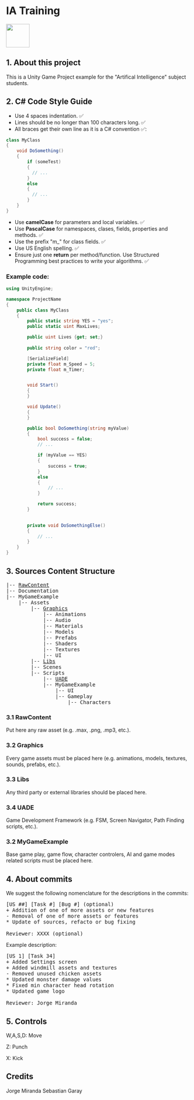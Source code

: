 # IA Training
<img src="RawContent/logo_uade.png" width="64">

## 1. About this project
This is a Unity Game Project example for the "Artifical Intelligence" subject students. 

## 2. C# Code Style Guide
* Use 4 spaces indentation. ✅
* Lines should be no longer than 100 characters long. ✅
* All braces get their own line as it is a C# convention ✅:
```csharp
class MyClass
{
    void DoSomething()
    {
        if (someTest)
        {
          // ...
        }
        else
        {
          // ...
        }
    }
}
```
* Use **camelCase** for parameters and local variables. ✅
* Use **PascalCase** for namespaces, clases, fields, properties and methods. ✅
* Use the prefix "m_" for class fields. ✅
* Use US English spelling. ✅
* Ensure just one **return** per method/function. Use Structured Programming best practices to write your algorithms. ✅

### Example code:
```csharp
using UnityEngine;

namespace ProjectName
{
    public class MyClass
    {
        public static string YES = "yes"; 
        public static uint MaxLives; 

        public uint Lives {get; set;}
        
        public string color = "red";

        [SerializeField]
        private float m_Speed = 5;
        private float m_Timer;


        void Start()
        {
        }

        void Update()
        {
        }

        public bool DoSomething(string myValue)
        {
            bool success = false;
            // ...

            if (myValue == YES)
            {
                success = true;
            }
            else
            {
                // ...
            }

            return success;
        }

        
        private void DoSomethingElse()
        {
            // ...
        }
    }
}
```

## 3. Sources Content Structure
<pre>
|-- <a href="#3.1">RawContent</a>
|-- Documentation
|-- MyGameExample
    |-- Assets
        |-- <a href="#3.2">Graphics</a>
            |-- Animations
            |-- Audio
            |-- Materials
            |-- Models
            |-- Prefabs
            |-- Shaders
            |-- Textures
            |-- UI
        |-- <a href="#3.3">Libs</a>
        |-- Scenes
        |-- Scripts
            |-- <a href="#3.4">UADE</a>
            |-- <a name="#3.5">MyGameExample</a>       
                |-- UI        
                |-- Gameplay 
                    |-- Characters
</pre>

<a name="3.1"></a>
### 3.1 RawContent
Put here any raw asset (e.g. .max, .png, .mp3, etc.).


<a name="3.2"></a>
### 3.2 Graphics
Every game assets must be placed here (e.g. animations, models, textures, sounds, prefabs, etc.).


<a name="3.3"></a>
### 3.3 Libs
Any third party or external libraries should be placed here.

<a name="3.4"></a>
### 3.4 UADE
Game Development Framework (e.g. FSM, Screen Navigator, Path Finding scripts, etc.).

<a name="3.5"></a>
### 3.2 MyGameExample
Base game play, game flow, character controlers, AI and game modes related scripts must be placed here.


## 4. About commits
We suggest the following nomenclature for the descriptions in the commits:
<pre>
[US ##] [Task #] [Bug #] (optional)
+ Addition of one of more assets or new features
- Removal of one of more assets or features 
* Update of sources, refacto or bug fixing

Reviewer: XXXX (optional)
</pre>



Example description:
<pre>
[US 1] [Task 34]
+ Added Settings screen
+ Added windmill assets and textures
- Removed unused chicken assets 
* Updated monster damage values
* Fixed min character head rotation
* Updated game logo

Reviewer: Jorge Miranda
</pre>

## 5. Controls
W,A,S,D: Move

Z: Punch

X: Kick

## Credits
Jorge Miranda
Sebastian Garay
